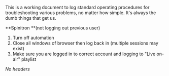 This is a working document to log standard operating procedures for troubleshooting various problems, no matter how simple. It's always the dumb things that get us.

**Spinitron **(not logging out previous user)

1.  Turn off automation
2.  Close all windows of browser then log back in (multiple sessions may exist)
3.  Make sure you are logged in to correct account and logging to "Live on-air" playlist

*No headers*
